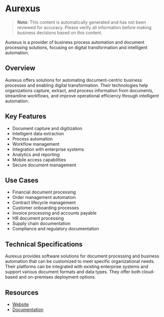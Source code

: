 # Aurexus

> **Note**: This content is automatically generated and has not been reviewed for accuracy. Please verify all information before making business decisions based on this content.

Aurexus is a provider of business process automation and document processing solutions, focusing on digital transformation and intelligent automation.

## Overview

Aurexus offers solutions for automating document-centric business processes and enabling digital transformation. Their technologies help organizations capture, extract, and process information from documents, streamline workflows, and improve operational efficiency through intelligent automation.

## Key Features

- Document capture and digitization
- Intelligent data extraction
- Process automation
- Workflow management
- Integration with enterprise systems
- Analytics and reporting
- Mobile access capabilities
- Secure document management

## Use Cases

- Financial document processing
- Order management automation
- Contract lifecycle management
- Customer onboarding processes
- Invoice processing and accounts payable
- HR document processing
- Supply chain documentation
- Compliance and regulatory documentation

## Technical Specifications

Aurexus provides software solutions for document processing and business automation that can be customized to meet specific organizational needs. Their platforms can be integrated with existing enterprise systems and support various document formats and data types. They offer both cloud-based and on-premises deployment options.

## Resources

- [Website](https://www.aurexus.com)
- [Documentation](https://www.aurexus.com/resources)
